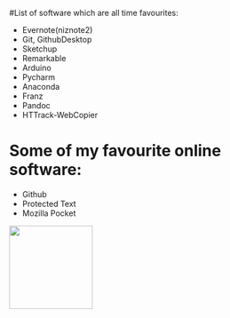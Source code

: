 #List of software which are all time favourites:
-	Evernote(niznote2)
-	Git, GithubDesktop
-	Sketchup
-	Remarkable
-	Arduino
-	Pycharm
-	Anaconda
-	Franz
-	Pandoc
-	HTTrack-WebCopier

# Some of my favourite online software:
-	Github
- 	Protected Text
-	Mozilla Pocket

[<img src="../images/mylogo.png" width="150"/>](image.png)

